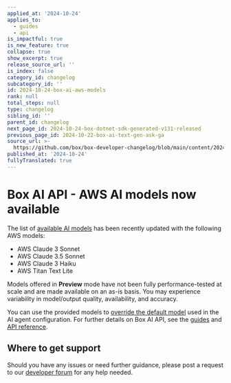 ```yaml
---
applied_at: '2024-10-24'
applies_to:
  - guides
  - api
is_impactful: true
is_new_feature: true
collapse: true
show_excerpt: true
release_source_url: ''
is_index: false
category_id: changelog
subcategory_id: ''
id: 2024-10-24-box-ai-aws-models
rank: null
total_steps: null
type: changelog
sibling_id: ''
parent_id: changelog
next_page_id: 2024-10-24-box-dotnet-sdk-generated-v131-released
previous_page_id: 2024-10-22-box-ai-text-gen-ask-ga
source_url: >-
  https://github.com/box/box-developer-changelog/blob/main/content/2024/10-24-box-ai-aws-models.md
published_at: '2024-10-24'
fullyTranslated: true
---
```

# Box AI API - AWS AI models now available

The list of [available AI models][1] has been recently updated with the following AWS models:

* AWS Claude 3 Sonnet
* AWS Claude 3.5 Sonnet
* AWS Claude 3 Haiku
* AWS Titan Text Lite

Models offered in **Preview** mode have not been fully performance-tested at scale and are made available on an as-is basis. You may experience variability in model/output quality, availability, and accuracy.

You can use the provided models to [override the default model][1] used in the AI agent configuration.
For further details on Box AI API, see the [guides][2] and [API reference][3].

<!-- more -->

## Where to get support

Should you have any issues or need further guidance, please post a request to
our [developer forum][4] for any help needed.

[1]: https://developer.box.com/guides/box-ai/supported-models/

[2]: https://developer.box.com/guides/box-ai

[3]: https://developer.box.com/reference/post-ai-ask/

[4]: https://forum.box.com/
